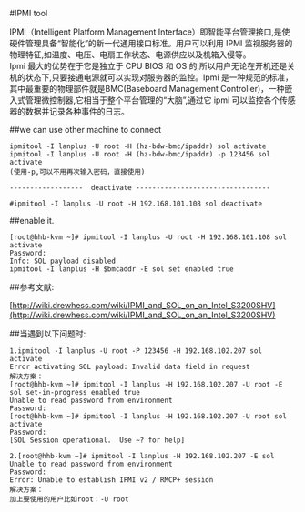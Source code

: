 #IPMI tool

IPMI（Intelligent Platform Management Interface）即智能平台管理接口,是使硬件管理具备“智能化”的新一代通用接口标准。用户可以利用 IPMI 监视服务器的物理特征,如温度、电压、电扇工作状态、电源供应以及机箱入侵等。<br>Ipmi 最大的优势在于它是独立于 CPU BIOS 和 OS 的,所以用户无论在开机还是关机的状态下,只要接通电源就可以实现对服务器的监控。Ipmi 是一种规范的标准，其中最重要的物理部件就是BMC(Baseboard Management Controller)，一种嵌入式管理微控制器,它相当于整个平台管理的“大脑”,通过它 ipmi 可以监控各个传感器的数据并记录各种事件的日志。

##we can use other machine to connect

	ipmitool -I lanplus -U root -H (hz-bdw-bmc/ipaddr) sol activate
	ipmitool -I lanplus -U root -H (hz-bdw-bmc/ipaddr) -p 123456 sol activate
	(使用-p,可以不用再次输入密码，直接使用)

	------------------  deactivate ---------------------------------

	#ipmitool -I lanplus -U root -H 192.168.101.108 sol deactivate

##enable it.

	[root@hhb-kvm ~]# ipmitool -I lanplus -U root -H 192.168.101.108 sol activate
	Password:
	Info: SOL payload disabled
	ipmitool -I lanplus -H $bmcaddr -E sol set enabled true
	
##参考文献:

[http://wiki.drewhess.com/wiki/IPMI_and_SOL_on_an_Intel_S3200SHV](http://wiki.drewhess.com/wiki/IPMI_and_SOL_on_an_Intel_S3200SHV)


##当遇到以下问题时:

	1.ipmitool -I lanplus -U root -P 123456 -H 192.168.102.207 sol activate
	Error activating SOL payload: Invalid data field in request
	解决方案：
	[root@hhb-kvm ~]# ipmitool -I lanplus -H 192.168.102.207 -U root -E sol set-in-progress enabled true
	Unable to read password from environment
	Password:
	[root@hhb-kvm ~]# ipmitool -I lanplus -H 192.168.102.207 -U root sol activate
	Password:
	[SOL Session operational.  Use ~? for help]

	2.[root@hhb-kvm ~]# ipmitool -I lanplus -H 192.168.102.207 -E sol
	Unable to read password from environment
	Password:
	Error: Unable to establish IPMI v2 / RMCP+ session
	解决方案：
	加上要使用的用户比如root：-U root
